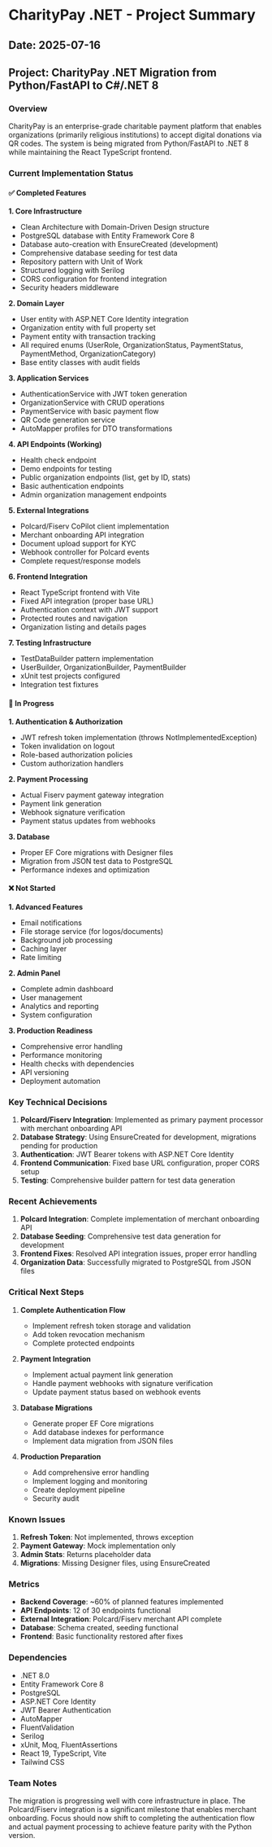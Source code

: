 # CharityPay .NET - Project Summary

## Date: 2025-07-16
## Project: CharityPay .NET Migration from Python/FastAPI to C#/.NET 8

### Overview
CharityPay is an enterprise-grade charitable payment platform that enables organizations (primarily religious institutions) to accept digital donations via QR codes. The system is being migrated from Python/FastAPI to .NET 8 while maintaining the React TypeScript frontend.

### Current Implementation Status

#### ✅ Completed Features

**1. Core Infrastructure**
- Clean Architecture with Domain-Driven Design structure
- PostgreSQL database with Entity Framework Core 8
- Database auto-creation with EnsureCreated (development)
- Comprehensive database seeding for test data
- Repository pattern with Unit of Work
- Structured logging with Serilog
- CORS configuration for frontend integration
- Security headers middleware

**2. Domain Layer**
- User entity with ASP.NET Core Identity integration
- Organization entity with full property set
- Payment entity with transaction tracking
- All required enums (UserRole, OrganizationStatus, PaymentStatus, PaymentMethod, OrganizationCategory)
- Base entity classes with audit fields

**3. Application Services**
- AuthenticationService with JWT token generation
- OrganizationService with CRUD operations
- PaymentService with basic payment flow
- QR Code generation service
- AutoMapper profiles for DTO transformations

**4. API Endpoints (Working)**
- Health check endpoint
- Demo endpoints for testing
- Public organization endpoints (list, get by ID, stats)
- Basic authentication endpoints
- Admin organization management endpoints

**5. External Integrations**
- Polcard/Fiserv CoPilot client implementation
- Merchant onboarding API integration
- Document upload support for KYC
- Webhook controller for Polcard events
- Complete request/response models

**6. Frontend Integration**
- React TypeScript frontend with Vite
- Fixed API integration (proper base URL)
- Authentication context with JWT support
- Protected routes and navigation
- Organization listing and details pages

**7. Testing Infrastructure**
- TestDataBuilder pattern implementation
- UserBuilder, OrganizationBuilder, PaymentBuilder
- xUnit test projects configured
- Integration test fixtures

#### 🚧 In Progress

**1. Authentication & Authorization**
- JWT refresh token implementation (throws NotImplementedException)
- Token invalidation on logout
- Role-based authorization policies
- Custom authorization handlers

**2. Payment Processing**
- Actual Fiserv payment gateway integration
- Payment link generation
- Webhook signature verification
- Payment status updates from webhooks

**3. Database**
- Proper EF Core migrations with Designer files
- Migration from JSON test data to PostgreSQL
- Performance indexes and optimization

#### ❌ Not Started

**1. Advanced Features**
- Email notifications
- File storage service (for logos/documents)
- Background job processing
- Caching layer
- Rate limiting

**2. Admin Panel**
- Complete admin dashboard
- User management
- Analytics and reporting
- System configuration

**3. Production Readiness**
- Comprehensive error handling
- Performance monitoring
- Health checks with dependencies
- API versioning
- Deployment automation

### Key Technical Decisions

1. **Polcard/Fiserv Integration**: Implemented as primary payment processor with merchant onboarding API
2. **Database Strategy**: Using EnsureCreated for development, migrations pending for production
3. **Authentication**: JWT Bearer tokens with ASP.NET Core Identity
4. **Frontend Communication**: Fixed base URL configuration, proper CORS setup
5. **Testing**: Comprehensive builder pattern for test data generation

### Recent Achievements

1. **Polcard Integration**: Complete implementation of merchant onboarding API
2. **Database Seeding**: Comprehensive test data generation for development
3. **Frontend Fixes**: Resolved API integration issues, proper error handling
4. **Organization Data**: Successfully migrated to PostgreSQL from JSON files

### Critical Next Steps

1. **Complete Authentication Flow**
   - Implement refresh token storage and validation
   - Add token revocation mechanism
   - Complete protected endpoints

2. **Payment Integration**
   - Implement actual payment link generation
   - Handle payment webhooks with signature verification
   - Update payment status based on webhook events

3. **Database Migrations**
   - Generate proper EF Core migrations
   - Add database indexes for performance
   - Implement data migration from JSON files

4. **Production Preparation**
   - Add comprehensive error handling
   - Implement logging and monitoring
   - Create deployment pipeline
   - Security audit

### Known Issues

1. **Refresh Token**: Not implemented, throws exception
2. **Payment Gateway**: Mock implementation only
3. **Admin Stats**: Returns placeholder data
4. **Migrations**: Missing Designer files, using EnsureCreated

### Metrics

- **Backend Coverage**: ~60% of planned features implemented
- **API Endpoints**: 12 of 30 endpoints functional
- **External Integration**: Polcard/Fiserv merchant API complete
- **Database**: Schema created, seeding functional
- **Frontend**: Basic functionality restored after fixes

### Dependencies

- .NET 8.0
- Entity Framework Core 8
- PostgreSQL
- ASP.NET Core Identity
- JWT Bearer Authentication
- AutoMapper
- FluentValidation
- Serilog
- xUnit, Moq, FluentAssertions
- React 19, TypeScript, Vite
- Tailwind CSS

### Team Notes

The migration is progressing well with core infrastructure in place. The Polcard/Fiserv integration is a significant milestone that enables merchant onboarding. Focus should now shift to completing the authentication flow and actual payment processing to achieve feature parity with the Python version.